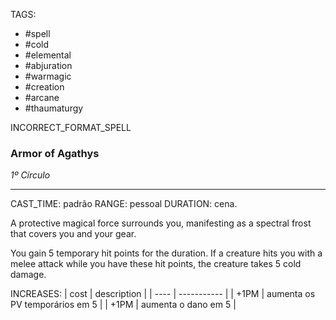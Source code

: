 TAGS:
- #spell
- #cold
- #elemental
- #abjuration
- #warmagic
- #creation
- #arcane
- #thaumaturgy

INCORRECT_FORMAT_SPELL
### Armor of Agathys
*1º Círculo*
___
CAST_TIME: padrão
RANGE: pessoal
DURATION: cena.

A protective magical force surrounds you, manifesting as a spectral frost that covers you and your gear.

You gain 5 temporary hit points for the duration. If a creature hits you with a melee attack while you have these hit points, the creature takes 5 cold damage.

INCREASES:
| cost | description |
| ---- | ----------- |
| +1PM | aumenta os PV temporários em 5 |
| +1PM | aumenta o dano em 5 |
